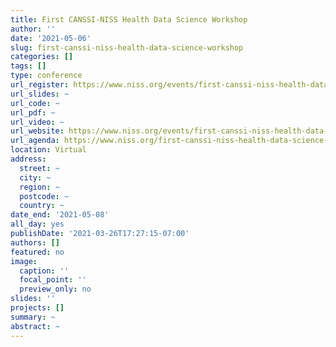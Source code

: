 ```yaml
---
title: First CANSSI-NISS Health Data Science Workshop
author: ''
date: '2021-05-06'
slug: first-canssi-niss-health-data-science-workshop
categories: []
tags: []
type: conference
url_register: https://www.niss.org/events/first-canssi-niss-health-data-science-workshop
url_slides: ~
url_code: ~
url_pdf: ~
url_video: ~
url_website: https://www.niss.org/events/first-canssi-niss-health-data-science-workshop
url_agenda: https://www.niss.org/first-canssi-niss-health-data-science-workshop-full-program
location: Virtual
address:
  street: ~
  city: ~
  region: ~
  postcode: ~
  country: ~
date_end: '2021-05-08'
all_day: yes
publishDate: '2021-03-26T17:27:15-07:00'
authors: []
featured: no
image:
  caption: ''
  focal_point: ''
  preview_only: no
slides: ''
projects: []
summary: ~
abstract: ~
---
```


<!--more-->
